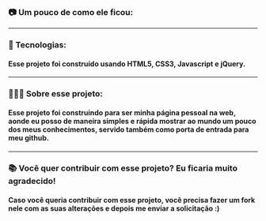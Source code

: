 ### 📷 Um pouco de como ele ficou:

<hr>

### 🚀 Tecnologias: 
#### Esse projeto foi construído usando HTML5, CSS3, Javascript e jQuery. 
<hr>

### 👨🏻‍💻 Sobre esse projeto:
#### Esse projeto foi construindo para ser minha página pessoal na web, aonde eu posso de maneira simples e rápida mostrar ao mundo um pouco dos meus conhecimentos, servido também como porta de entrada para meu github.
<hr>

### 📚 Você quer contribuir com esse projeto? Eu ficaria muito agradecido! 
#### Caso você queria contribuir com esse projeto, você precisa fazer um fork nele com as suas alterações e depois me enviar a solicitação :)